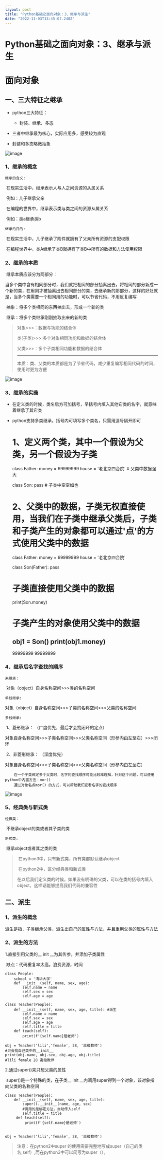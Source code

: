```yaml
---
layout: post
title: "Python基础之面向对象：3、继承与派生"
date: "2022-11-03T13:45:07.240Z"
---
```

Python基础之面向对象：3、继承与派生
=====================

面向对象
====

一、三大特征之继承
---------

*   python三大特征：
    
    *   封装、继承、多态
*   三者中继承最为核心，实际应用多，感受较为直观
    
*   封装和多态略微抽象
    

![image](https://img2022.cnblogs.com/blog/2987296/202211/2987296-20221103171703427-221733934.png)

### 1、继承的概念

`继承的含义:`

​ 在现实生活中，继承表示人与人之间资源的从属关系

​ 例如：儿子继承父亲

​ 在编程的世界中，继承表示类与类之间的资源从属关系

​ 例如：类a继承类b

`继承的目的:`

​ 在现实生活中，儿子继承了附件就拥有了父亲所有资源的支配权限

​ 在编程世界中，类A继承了类B就拥有了类B中所有的数据和方法使用权限

### 2、继承的本质

​ 继承本质应该分为两部分：

​ 当多个类中含有相同部分时，我们就把相同的部分抽离出去，将相同的部分新成一个新的类，在用刚才被抽离出去相同部分的类，去继承新的那部分，这样的好处就是，当多个类需要一个相同用的功能时，可以节省代码，不用反复编写

​ 抽象：将多个类相同的东西抽出去，形成一个新的类

​ 继承：将多个类继承刚刚抽取出来的新的类

> 对象>>>：数据与功能的结合体
> 
> 类(子类)>>>:多个对象相同功能和数据的结合体
> 
> 父类>>>：多个子类相同功能和数据的结合体
> 
> * * *
> 
> 本质：类、父类的本质都是为了节省代码，减少重复编写相同代码的时间，使用时更为方便

![image](https://img2022.cnblogs.com/blog/2987296/202211/2987296-20221103171722879-1897851230.png)

### 3、继承的实操

*   在定义类的时候，类名后方可加括号，早括号内填入其他它类的名字，就意味着继承了其它类
    
*   python支持多类继承，括号内可填写多个类名，只需用逗号隔开即可
    

    # 1、定义两个类，其中一个假设为父类，另一个假设为子类
    class Father: 
        money = 99999999
        house = '老北京四合院'  # 父类中数据强大
    
    class Son:
        pass  # 子类中空空如也
    
    
    # 2、父类中的数据，子类无权直接使用，当我们在子类中继承父类后，子类和子类产生的对象都可以通过'点'的方式使用父类中的数据
    class Father:
        money = 99999999
        house = '老北京四合院'
    
    
    class Son(Father):
        pass
    
    # 子类直接使用父类中的数据
    print(Son.money)
    # 子类产生的对象使用父类中的数据
    obj1 = Son()
    print(obj1.money)
    ------------------------------------------------------------------------------------
    99999999
    99999999
    

### 4、继承后名字查找的顺序

`未继承：`

​ 对象（object）自身名称空间>>>类的名称空间

`单线继承:`

​ 对象（object）自身名称空间>>>子类的名称空间>>>父类的名称空间

`多线继承:`

​ 1、菱形继承： （广度优先，最后才会找闭环的定点）

​ 对象自身名称空间>>>子类名称空间>>>父类名称空间（形参内由左至右）>>>闭环

​ 2、非菱形继承： （深度优先）

​ 对象自身名称空间>>>子类名称空间>>>父类名称空间（形参内由左至右）

    	在一个子类绑定多个父类时，名字的查找顺序可能比较难理解，针对这个问题，可以使用python中内置方法：mor()   
    	通过对象名点mor() 的方式，可以帮助我们查看名字的查找顺序
    

![image](https://img2022.cnblogs.com/blog/2987296/202211/2987296-20221103171745805-1895490715.png)

### 5、经典类与新式类

`经典类：`

​ 不继承object的类或者其子类的类

`新式类:`

​ 继承object或者其之类的类

> ​ 在python3中，只有新式类，所有类都默认继承object
> 
> ​ 在python2中，区分经典类和新式类
> 
> 在以后我们定义类的时候，如果没有明确的父类，可以在类的括号内填入object，这样话能够提高我们代码的兼容性

二、派生
----

### 1、派生的概念

​ 派生是指，子类继承父类，派生出自己的属性与方法，并且重用父类的属性与方法

### 2、派生的方法

1.直接引用父类的\_\_ init \_\_为其传参，并添加子类属性

​ 缺点：代码重复率太高，浪费资源，时间

    class People:
        school = '清华大学'
        def __init__(self, name, sex, age):
            self.name = name
            self.sex = sex
            self.age = age
    
    class Teacher(People):
        def __init__(self, name, sex, age, title): #派生
            self.name = name
            self.sex = sex
            self.age = age
            self.title = title
        def teach(self):
            print(f'{self.name}是老师')
    
    obj = Teacher('lili','female', 28, '高级教师') 
    #只会找自己类中的__init__
    print(obj.name, obj.sex, obj.age, obj.title)  
    #lili female 28 高级教师
    

2.通过super()来只想父类的属性

​ super()是一个特殊的类，在子类\_\_ init \_\_内调用super得到一个对象，该对象指向父类的名称空间

    class Teacher(People):
        def __init__(self, name, sex, age, title):
            super().__init__(name, age, sex)
            #调用的是绑定方法，自动传入self
            self.title = title
    	 def teach(self):
             print(f'{self.name}是老师')
                
                
    obj = Teacher('lili','female', 28, '高级教师') 
    

> 注意：在python2中super 的使用需要完整地写成super（自己的类名,self）,而在python3中可以简写为super（）。